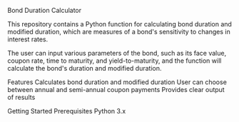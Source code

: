 Bond Duration Calculator

This repository contains a Python function for calculating bond duration and modified duration, which are measures of a bond's sensitivity to changes in interest rates. 

The user can input various parameters of the bond, such as its face value, coupon rate, time to maturity, and yield-to-maturity, and the function will calculate the bond's duration and modified duration.

Features
   Calculates bond duration and modified duration
   User can choose between annual and semi-annual coupon payments
   Provides clear output of results
  
Getting Started
Prerequisites
Python 3.x

